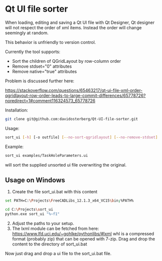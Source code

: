 # Qt UI file sorter

When loading, editing and saving a Qt UI file with Qt Designer, Qt designer will not respect the order of xml items. Instead the order will change seemingly at random.

This behavior is unfriendly to version control.

Currently the tool supports:
- Sort the children of QGridLayout by row-column order
- Remove stdset="0" attributes
- Remove native="true" attributes

Problem is discussed further here:

https://stackoverflow.com/questions/65463217/qt-ui-file-xml-order-qgridlayout-row-order-leads-to-large-commit-differences/65778726?noredirect=1#comment116324573_65778726


Installation:
```sh
git clone git@github.com:davidosterberg/Qt-UI-file-sorter.git
```

Usage:
```sh
sort_ui [-h] [-o outfile] [--no-sort-qgridlayout] [--no-remove-stdset] [--no-remove-native] filename
```

Example:
```sh
sort_ui examples/TaskHoleParameters.ui
```
will sort the supplied unsorted ui file overwriting the original.

## Usage on Windows

1. Create the file sort_ui.bat with this content
```sh
set PATH=C:\Projects\FreeCADLibs_12.1.3_x64_VC15\bin;%PATH%

cd C:\Projects\sort_ui
python.exe sort_ui "%~f1"
```

2. Adjust the paths to your setup.
3. The lxml module can be fetched from here: https://www.lfd.uci.edu/~gohlke/pythonlibs/#lxml
whl is a compressed format (probably zip) that can be opened with 7-zip. Drag and drop the content to the directory of sort_ui.bat


Now just drag and drop a ui file to the sort_ui.bat file.
